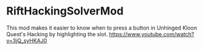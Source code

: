 # RiftHackingSolverMod
This mod makes it easier to know when to press a button in Unhinged Kloon Quest's Hacking by highlighting the slot.
https://www.youtube.com/watch?v=3jQ_syHKAJ0
